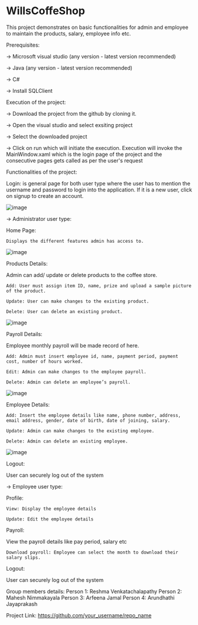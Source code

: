 # WillsCoffeShop


This project demonstrates on basic functionalities for admin and employee to maintain the products, salary, employee info etc. 



Prerequisites:

-> Microsoft visual studio (any version - latest version recommended)

-> Java (any version - latest version recommended)

-> C# 

-> Install SQLClient 



Execution of the project:

-> Download the project from the github by cloning it.

-> Open the visual studio and select exsiting project

-> Select the downloaded project

-> Click on run which will initiate the execution. Execution will invoke the MainWindow.xaml which is the login page of the project and the consecutive pages gets called as per the user's request



Functionalities of the project:


Login: is general page for both user type where the user has to mention the username and password to login into the application. If it is a new user, click on signup to create an account.

![image](https://github.com/user-attachments/assets/13012585-2063-4290-ae6a-69cc9abcd736)


-> Administrator user type:

Home Page:

    Displays the different features admin has access to.

![image](https://github.com/user-attachments/assets/070f6fc2-3bc0-4f6f-a887-c549b485d0ec)


Products Details: 

Admin can add/ update or delete products to the coffee store.

 	Add: User must assign item ID, name, prize and upload a sample picture of the product.
  
 	Update: User can make changes to the existing product.
  
 	Delete: User can delete an existing product.

  ![image](https://github.com/user-attachments/assets/f4ac4c35-d4bf-43ea-bc78-f5c4d380e4df)

  
Payroll Details:

Employee monthly payroll will be made record of here. 

 	Add: Admin must insert employee id, name, payment period, payment cost, number of hours worked.
  
 	Edit: Admin can make changes to the employee payroll.
  
 	Delete: Admin can delete an employee’s payroll.

  ![image](https://github.com/user-attachments/assets/9f650e2a-013b-46a6-94ef-f56df3759e75)

  
Employee Details:

 	Add: Insert the employee details like name, phone number, address, email address, gender, date of birth, date of joining, salary.
  
 	Update: Admin can make changes to the existing employee.
  
 	Delete: Admin can delete an existing employee.

  ![image](https://github.com/user-attachments/assets/c52cee93-e292-457f-9b33-71d2c4e55a0f)

  
Logout:

  User can securely log out of the system


-> Employee user type:

Profile:

 	View: Display the employee details
  
 	Update: Edit the employee details
  
Payroll:

  View the payroll details like pay period, salary etc
  
 	Download payroll: Employee can select the month to download their salary slips.
  
Logout:

  User can securely log out of the system



Group members details:
Person 1: Reshma Venkatachalapathy
Person 2: Mahesh Nimmakayala
Person 3:  Arfeena Jamal
Person 4:  Arundhathi Jayaprakash


Project Link: https://github.com/your_username/repo_name


